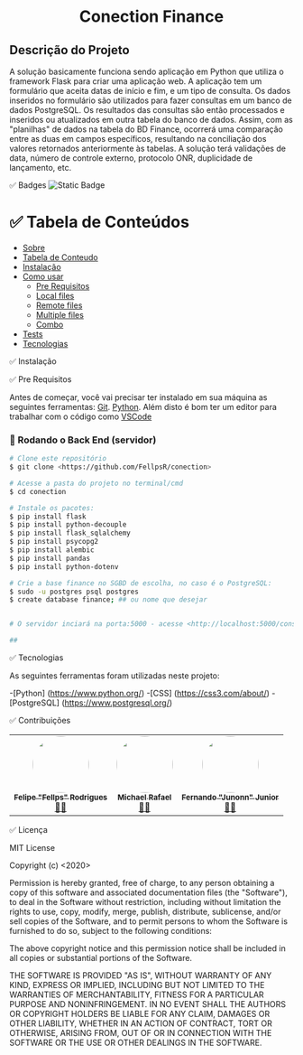 <h1 align="center">Conection Finance</h1>

## Descrição do Projeto

A solução basicamente funciona sendo aplicação em Python que utiliza o framework Flask para criar uma aplicação web. A aplicação tem um formulário que aceita datas de início e fim, e um tipo de consulta. Os dados inseridos no formulário são utilizados para fazer consultas em um banco de dados PostgreSQL. Os resultados das consultas são então processados e inseridos ou atualizados em outra tabela do banco de dados. Assim, com as "planilhas" de dados na tabela do BD Finance, ocorrerá uma comparação entre as duas em campos específicos, resultando na conciliação dos valores retornados anteriormente às tabelas. A solução terá validações de data, número de controle externo, protocolo ONR, duplicidade de lançamento, etc.


✅ Badges
![Static Badge](https://img.shields.io/badge/release-v0.0.1-blue)


✅ Tabela de Conteúdos
=================
<!--ts-->
   * [Sobre](#Sobre)
   * [Tabela de Conteudo](#tabela-de-conteudo)
   * [Instalação](#instalacao)
   * [Como usar](#como-usar)
      * [Pre Requisitos](#pre-requisitos)
      * [Local files](#local-files)
      * [Remote files](#remote-files)
      * [Multiple files](#multiple-files)
      * [Combo](#combo)
   * [Tests](#testes)
   * [Tecnologias](#tecnologias)
<!--te-->

✅ Instalação

✅ Pre Requisitos

Antes de começar, você vai precisar ter instalado em sua máquina as seguintes ferramentas:
[Git](https://git-scm.com).
[Python](https://www.python.org/downloads/).
Além disto é bom ter um editor para trabalhar com o código como [VSCode](https://code.visualstudio.com/)

### 🎲 Rodando o Back End (servidor)

```bash
# Clone este repositório
$ git clone <https://github.com/FellpsR/conection>

# Acesse a pasta do projeto no terminal/cmd
$ cd conection

# Instale os pacotes:
$ pip install flask
$ pip install python-decouple
$ pip install flask_sqlalchemy
$ pip install psycopg2
$ pip install alembic
$ pip install pandas
$ pip install python-dotenv

# Crie a base finance no SGBD de escolha, no caso é o PostgreSQL:
$ sudo -u postgres psql postgres
$ create database finance; ## ou nome que desejar


# O servidor inciará na porta:5000 - acesse <http://localhost:5000/consulta>

##

```

✅ Tecnologias

As seguintes ferramentas foram utilizadas neste projeto:

-[Python] (https://www.python.org/)
-[CSS] (https://css3.com/about/)
-[PostgreSQL] (https://www.postgresql.org/)

✅ Contribuições

<table>
  <tr>
    <td align="center"><a href="https://github.com/FellpsR"><img style="border-radius: 50%;" src="https://avatars.githubusercontent.com/u/149281400" width="100px;" alt=""/><br /><sub><b>Felipe "Fellps" Rodrigues</b></sub></a><br /><a href="https://github.com/FellpsR" title="Rocketseat">👨‍🚀</a></td>
    <td align="center"><a href="https://github.com/michael-rafael"><img style="border-radius: 50%;" src="https://avatars.githubusercontent.com/u/22911710?v=4" width="100px;" alt=""/><br /><sub><b>Michael Rafael</b></sub></a><br /><a href="https://github.com/michael-rafael" title="Rocketseat">👨‍🚀</a></td>
    <td align="center"><a href="https://github.com/fejunior"><img style="border-radius: 50%;" src="https://avatars.githubusercontent.com/u/57399312" width="100px;" alt=""/><br /><sub><b>Fernando "Junonn" Junior</b></sub></a><br /><a href="https://github.com/fejunior" title="Rocketseat">👨‍🚀</a></td>
  </tr>
</table>

✅ Licença

MIT License

Copyright (c) <2020> <Fellps>

Permission is hereby granted, free of charge, to any person obtaining a copy
of this software and associated documentation files (the "Software"), to deal
in the Software without restriction, including without limitation the rights
to use, copy, modify, merge, publish, distribute, sublicense, and/or sell
copies of the Software, and to permit persons to whom the Software is
furnished to do so, subject to the following conditions:

The above copyright notice and this permission notice shall be included in all
copies or substantial portions of the Software.

THE SOFTWARE IS PROVIDED "AS IS", WITHOUT WARRANTY OF ANY KIND, EXPRESS OR
IMPLIED, INCLUDING BUT NOT LIMITED TO THE WARRANTIES OF MERCHANTABILITY,
FITNESS FOR A PARTICULAR PURPOSE AND NONINFRINGEMENT. IN NO EVENT SHALL THE
AUTHORS OR COPYRIGHT HOLDERS BE LIABLE FOR ANY CLAIM, DAMAGES OR OTHER
LIABILITY, WHETHER IN AN ACTION OF CONTRACT, TORT OR OTHERWISE, ARISING FROM,
OUT OF OR IN CONNECTION WITH THE SOFTWARE OR THE USE OR OTHER DEALINGS IN THE
SOFTWARE.
